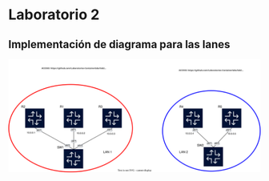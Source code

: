 # Laboratorio 2

## Implementación de diagrama para las lanes

![lab2_lan.clab.svg](lan/lab2_lan.clab.svg)